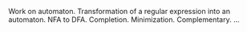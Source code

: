 Work on automaton.
Transformation of a regular expression into an automaton.
NFA to DFA.
Completion.
Minimization.
Complementary.
... 


